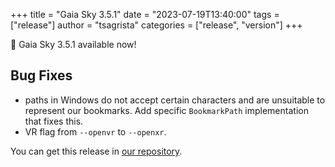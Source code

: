 +++
title = "Gaia Sky 3.5.1"
date = "2023-07-19T13:40:00"
tags = ["release"]
author = "tsagrista"
categories = ["release", "version"]
+++

📢 Gaia Sky 3.5.1 available now!

<!--more-->


## Bug Fixes
- paths in Windows do not accept certain characters and are unsuitable to represent our bookmarks. Add specific `BookmarkPath` implementation that fixes this.
- VR flag from `--openvr` to `--openxr`.

You can get this release in [our repository](https://gaia.ari.uni-heidelberg.de/gaiasky/releases//3.5.1.ebd5983f4/).